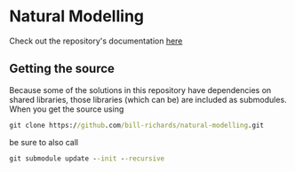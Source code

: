 # Natural Modelling

Check out the repository's documentation [here](https://bill-richards.github.io/natural-modelling/)

## Getting the source

Because some of the solutions in this repository have dependencies on shared libraries, those libraries (which can be) are included as submodules. 
When you get the source using

```cmd
git clone https://github.com/bill-richards/natural-modelling.git
```

be sure to also call

```cmd
git submodule update --init --recursive
```
